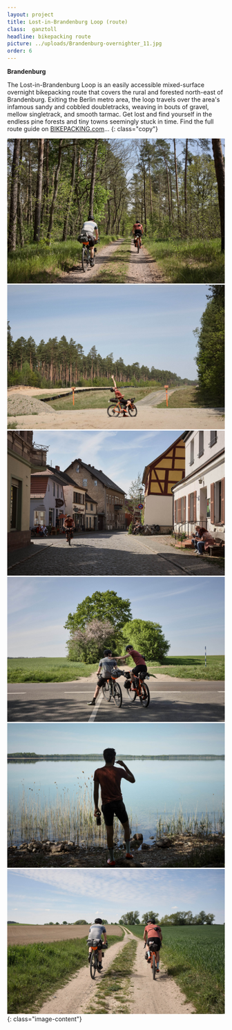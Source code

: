 ```yaml
---
layout: project
title: Lost-in-Brandenburg Loop (route)
class:  ganztoll
headline: bikepacking route
picture: ../uploads/Brandenburg-overnighter_11.jpg
order: 6
---
```

**Brandenburg**

The Lost-in-Brandenburg Loop is an easily accessible mixed-surface overnight bikepacking route that covers the rural and forested north-east of Brandenburg. Exiting the Berlin metro area, the loop travels over the area's infamous sandy and cobbled doubletracks, weaving in bouts of gravel, mellow singletrack, and smooth tarmac. Get lost and find yourself in the endless pine forests and tiny towns seemingly stuck in time. Find the full route guide on <a href="https://bikepacking.com/routes/lost-in-brandenburg-loop/" target="_blank">BIKEPACKING.com</a>…
{: class="copy"}

![tollesbild](../uploads/Brandenburg-overnighter_2.jpg)
![tollesbild](../uploads/Brandenburg-overnighter_3.jpg)
![tollesbild](../uploads/Brandenburg-overnighter_11.jpg)
![tollesbild](../uploads/Brandenburg-overnighter_21.jpg)
![tollesbild](../uploads/Brandenburg-overnighter_31.jpg)
![tollesbild](../uploads/Brandenburg-overnighter_35.jpg)
{: class="image-content"}


